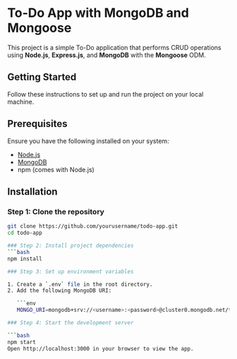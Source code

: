 # To-Do App with MongoDB and Mongoose

This project is a simple To-Do application that performs CRUD operations using **Node.js**, **Express.js**, and **MongoDB** with the **Mongoose** ODM.

## Getting Started

Follow these instructions to set up and run the project on your local machine.

## Prerequisites

Ensure you have the following installed on your system:

- [Node.js](https://nodejs.org/)
- [MongoDB](https://www.mongodb.com/try/download/community)
- npm (comes with Node.js)

## Installation

### Step 1: Clone the repository
```bash
git clone https://github.com/yourusername/todo-app.git
cd todo-app

### Step 2: Install project dependencies
```bash
npm install

### Step 3: Set up environment variables

1. Create a `.env` file in the root directory.
2. Add the following MongoDB URI:

   ```env
   MONGO_URI=mongodb+srv://<username>:<password>@cluster0.mongodb.net/todo-db?retryWrites=true&w=majority

### Step 4: Start the development server

```bash
npm start
Open http://localhost:3000 in your browser to view the app.
